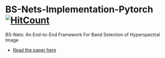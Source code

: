 # BS-Nets-Implementation-Pytorch [![HitCount](http://hits.dwyl.io/ucalyptus/BS-Nets-Implementation-Pytorch.svg)](http://hits.dwyl.io/ucalyptus/BS-Nets-Implementation-Pytorch)
BS-Nets: An End-to-End Framework For Band Selection of Hyperspectral Image

* [Read the paper here](https://arxiv.org/pdf/1904.08269v1.pdf)
